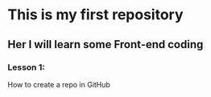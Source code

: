 # This is my first repository
## Her I will learn some Front-end coding
### Lesson 1:
How to create a repo in GitHub

